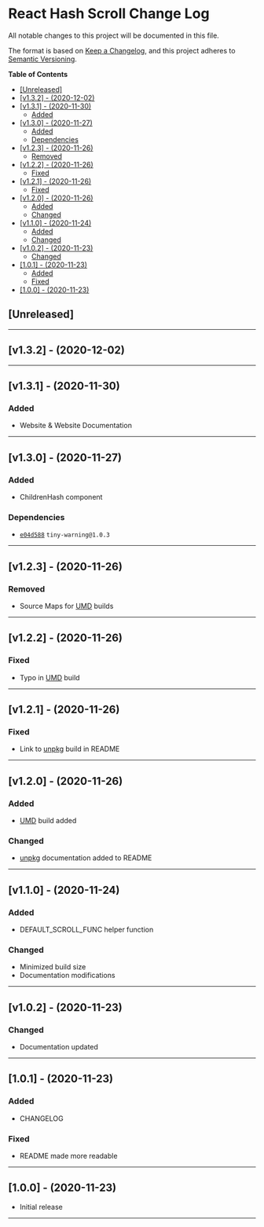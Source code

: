 # React Hash Scroll Change Log <!-- omit in toc -->

All notable changes to this project will be documented in this file.

The format is based on [Keep a Changelog](http://keepachangelog.com/), and this project adheres to [Semantic Versioning](https://semver.org/spec/v2.0.0.html).

**Table of Contents**

- [[Unreleased]](#unreleased)
- [[v1.3.2] - (2020-12-02)](#v132---2020-12-02)
- [[v1.3.1] - (2020-11-30)](#v131---2020-11-30)
  - [Added](#added)
- [[v1.3.0] - (2020-11-27)](#v130---2020-11-27)
  - [Added](#added-1)
  - [Dependencies](#dependencies)
- [[v1.2.3] - (2020-11-26)](#v123---2020-11-26)
  - [Removed](#removed)
- [[v1.2.2] - (2020-11-26)](#v122---2020-11-26)
  - [Fixed](#fixed)
- [[v1.2.1] - (2020-11-26)](#v121---2020-11-26)
  - [Fixed](#fixed-1)
- [[v1.2.0] - (2020-11-26)](#v120---2020-11-26)
  - [Added](#added-2)
  - [Changed](#changed)
- [[v1.1.0] - (2020-11-24)](#v110---2020-11-24)
  - [Added](#added-3)
  - [Changed](#changed-1)
- [[v1.0.2] - (2020-11-23)](#v102---2020-11-23)
  - [Changed](#changed-2)
- [[1.0.1] - (2020-11-23)](#101---2020-11-23)
  - [Added](#added-4)
  - [Fixed](#fixed-2)
- [[1.0.0] - (2020-11-23)](#100---2020-11-23)

## [Unreleased]

---

## [v1.3.2] - (2020-12-02)

---

## [v1.3.1] - (2020-11-30)

### Added

- Website & Website Documentation

---

## [v1.3.0] - (2020-11-27)

### Added

- ChildrenHash component

### Dependencies

- [`e04d588`](https://github.com/YashTotale/react-hash-scroll/commit/59e057baebe7c10255f4b2faef298ce85e5f2db5) `tiny-warning@1.0.3`

---

## [v1.2.3] - (2020-11-26)

### Removed

- Source Maps for [UMD](https://github.com/umdjs/umd#readme) builds

---

## [v1.2.2] - (2020-11-26)

### Fixed

- Typo in [UMD](https://github.com/umdjs/umd#readme) build

---

## [v1.2.1] - (2020-11-26)

### Fixed

- Link to [unpkg](https://unpkg.com/) build in README

---

## [v1.2.0] - (2020-11-26)

### Added

- [UMD](https://github.com/umdjs/umd#readme) build added

### Changed

- [unpkg](https://unpkg.com/) documentation added to README

---

## [v1.1.0] - (2020-11-24)

### Added

- DEFAULT_SCROLL_FUNC helper function

### Changed

- Minimized build size
- Documentation modifications

---

## [v1.0.2] - (2020-11-23)

### Changed

- Documentation updated

---

## [1.0.1] - (2020-11-23)

### Added

- CHANGELOG

### Fixed

- README made more readable

---

## [1.0.0] - (2020-11-23)

- Initial release

---
